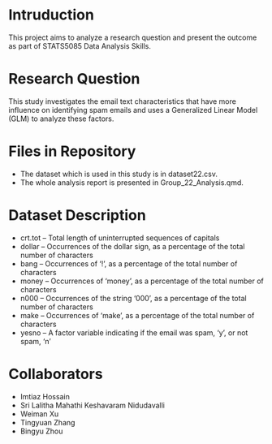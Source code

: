 # Intruduction
This project aims to analyze a research question and present the outcome as part of STATS5085 Data Analysis Skills.
# Research Question
This study investigates the email text characteristics that have more influence on identifying spam emails and uses a Generalized Linear Model (GLM) to analyze these factors.
# Files in Repository
* The dataset which is used in this study is in dataset22.csv.
* The whole analysis report is presented in Group_22_Analysis.qmd.
# Dataset Description
* crt.tot – Total length of uninterrupted sequences of capitals
* dollar – Occurrences of the dollar sign, as a percentage of the total number of characters
* bang – Occurrences of ‘!’, as a percentage of the total number of characters
* money – Occurrences of ‘money’, as a percentage of the total number of characters
* n000 – Occurrences of the string ‘000’, as a percentage of the total number of characters
* make – Occurrences of ‘make’, as a percentage of the total number of characters
* yesno – A factor variable indicating if the email was spam, ‘y’, or not spam, ‘n’
# Collaborators
* Imtiaz Hossain
* Sri Lalitha Mahathi Keshavaram Nidudavalli
* Weiman Xu
* Tingyuan Zhang
* Bingyu Zhou
